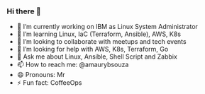 ### Hi there 👋

- 🔭 I’m currently working on IBM as Linux System Administrator
- 🌱 I’m learning Linux, IaC (Terraform, Ansible), AWS, K8s
- 👯 I’m looking to collaborate with meetups and tech events
- 🤔 I’m looking for help with AWS, K8s, Terraform, Go
- 💬 Ask me about Linux, Ansible, Shell Script and Zabbix
- 📫 How to reach me: @amaurybsouza
- 😄 Pronouns: Mr
- ⚡ Fun fact: CoffeeOps
